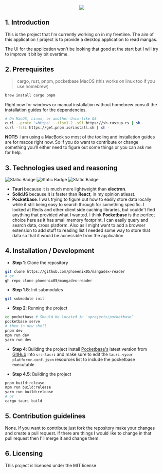 <p align="center">
    <img src="https://socialify.git.ci/phoeenix05/mangadex-reader/image?issues=1&language=1&name=1&owner=1&pattern=Circuit%20Board&stargazers=1&theme=Auto"/>
</p>

## 1. Introduction
This is the project that I'm currently working on in my freetime. The aim of this application / project is to provide a desktop application to read mangas. 

The UI for the application won't be looking that good at the start but I will try to improve it bit by bit overtime.

## 2. Prerequisites
> cargo, rust, pnpm, pocketbase
MacOS (this works on linux too if you use homebrew)
```zsh
brew install cargo pnpm
```

Right now for windows or manual installation without homebrew consult the installation guides for the dependencies.
```zsh
# On MacOS, Linux, or another Unix-like OS
curl --proto '=https' --tlsv1.2 -sSf https://sh.rustup.rs | sh
curl -fsSL https://get.pnpm.io/install.sh | sh -
```

<!-- For Crystal installation guides check their [installation page](https://crystal-lang.org/install/) or from latest source on [GitHub](https://github.com/crystal-lang/crystal/releases/latest). -->

**NOTE:** I am using a MacBook so most of the tooling and installation guides are for macos right now. So if you do want to contribute or change something you'll either need to figure out some things or you can ask me for help.

## 3. Technologies used and reasoning
![Static Badge](https://img.shields.io/badge/tauri-333333?style=for-the-badge&logo=tauri&link=https%3A%2F%2Ftauri.app)
![Static Badge](https://img.shields.io/badge/solidjs-333333?style=for-the-badge&logo=solid&logoColor=rgb(95%2C%20136%2C%20195)&link=https%3A%2F%2Fsolidjs.com)
![Static Badge](https://img.shields.io/badge/pocketbase-333333?style=for-the-badge&logo=pocketbase&logoColor=rgb(95%2C%20136%2C%20195)&link=https%3A%2F%2Fpocketbase.io)

- **Tauri** because it is much more lightweight than **electron**.
- **SolidJS** because it is faster than **React**, in my opinion atleast.
- **Pocketbase**. I was trying to figure out how to easily store data locally while it still being easy to search through for something specific. I looked at Redis and other client side caching libraries, but couldn't find anything that provided what I wanted. I think **Pocketbase** is the perfect choice here as it has small memory footprint, I can easily query and search data, cross platform. Also as I might want to add a browser extension to add stuff to reading list I needed some way to store that data so that it would be accessible from the application.

## 4. Installation / Development

- **Step 1**: Clone the repository
```zsh
git clone https://github.com/phoeenix05/mangadex-reader
# or
gh repo clone phoeenix05/mangadex-reader
```

- **Step 1.5**: Init submodules
```zsh
git submodule init
```

- **Step 2**: Running the project
```zsh 
cd pocketbase # Should be located in `<project>/pocketbase`
pocketbase serve
# then in new shell
pnpm dev
npm run dev
yarn run dev
```

- **Step 4**: Building the project
Install [Pocketbase's](https://pocketbase.io/) latest version from [GitHub](https://github.com/pocketbase/pocketbase/releases/latest) into `src-tauri` and make sure to edit the `tauri.<your platform>.conf.json` resources list to include the pocketbase executable.

- **Step 4.5**: Building the project
```zsh 
pnpm build:release
npm run build:release
yarn run build:release
# or
cargo tauri build
```

## 5. Contribution guidelines
None. If you want to contribute just fork the repository make your changes and create a pull request. If there are things I would like to change in that pull request then I'll merge it and change them.

## 6. Licensing
This project is licensed under the MIT license
